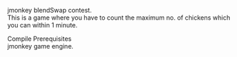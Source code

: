 jmonkey blendSwap contest.     
This is a game where you have to count the maximum no. of chickens which you can within 1 minute. 

Compile Prerequisites   
jmonkey game engine.


